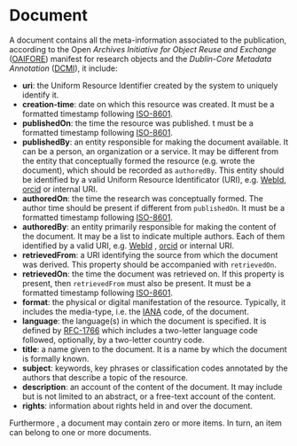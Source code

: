# Document

A document contains all the meta-information associated to the publication, according to the Open  *Archives Initiative for Object Reuse and Exchange* ([OAIFORE](http://www.openarchives.org/ore/1.0/toc.html)) manifest for research objects and the *Dublin-Core Metadata Annotation* ([DCMI](http://dublincore.org/documents/1999/07/02/dces/)), it include: 
* **uri**: the Uniform Resource Identifier created by the system to uniquely identify it. 
* **creation-time**:  date  on  which  this  resource  was  created.  It  must  be  a  formatted  timestamp  following [ISO-8601](http://www.iso.org/iso/home/standards/iso8601.htm). 
* **publishedOn**:  the  time  the  resource  was  published.  t  must  be  a  formatted  timestamp  following [ISO-8601](http://www.iso.org/iso/home/standards/iso8601.htm). 
* **publishedBy**:  an  entity  responsible  for  making  the  document  available.  It  can  be  a  person,   an  organization  or  a  service.    It  may  be  different  from  the  entity  that  conceptually  formed  the  resource  (e.g.  wrote  the  document),  which  should  be  recorded  as  `authoredBy`.  This  entity  should  be  identified  by  a  valid  Uniform  Resource  Identificator  (URI),  e.g.  [WebId](https://www.w3.org/wiki/WebID),  [orcid](http://orcid.org/) or internal URI. 
* **authoredOn**:    the  time  the  research  was  conceptually  formed.  The  author  time  should  be  present if different from `publishedOn`. It must be a formatted timestamp following [ISO-8601](http://www.iso.org/iso/home/standards/iso8601.htm). 
* **authoredBy**: an entity primarily responsible for making the content of the document. It may  be  a  list  to  indicate  multiple  authors.  Each  of  them  identified  by  a  valid  URI,  e.g.  [WebId](https://www.w3.org/wiki/WebID)  ,  [orcid](http://orcid.org/) or internal URI. 
* **retrievedFrom**:  a  URI  identifying  the  source  from  which  the  document  was  derived.  This  property should be accompanied with `retrievedOn`.  
* **retrievedOn**:  the  time  the  document  was  retrieved  on.  If  this  property  is  present,  then  `retrievedFrom` must also be present. It must be a formatted timestamp following [ISO-8601](http://www.iso.org/iso/home/standards/iso8601.htm). 
* **format**: the physical or digital manifestation of the resource. Typically, it includes the media-type, i.e. the [IANA](http://www.iana.org/assignments/mediaFtypes/mediaFtypes.xhtml) code, of the document. 
* **language**:  the  language(s)  in  which  the  document  is  specified.  It  is  defined  by  [RFC-1766](http://www.ietf.org/rfc/rfc1766.txt)  which  includes  a  two-letter  language  code  followed,  optionally,  by  a  two-letter  country  code. 
* **title**: a name given to the document. It is a name by which the document is formally known. 
* **subject**:  keywords,  key  phrases  or  classification  codes  annotated  by  the  authors  that describe a topic of the resource. 
* **description**: an account of the content of the document. It may include but is not limited to an abstract, or a free-text account of the content. 
* **rights**: information about rights held in and over the document.

Furthermore , a document may contain zero or more items. In turn, an item can belong to one or 
more documents. 